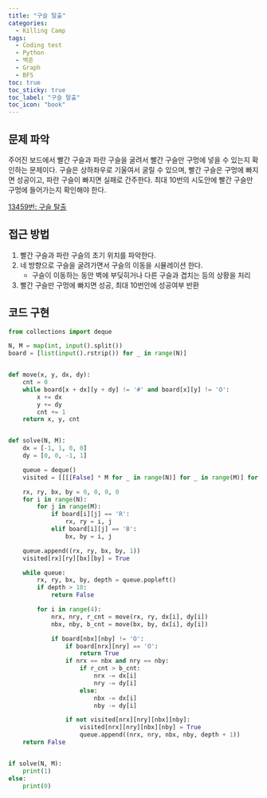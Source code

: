 ```yaml
---
title: "구슬 탈출"
categories:
  - Killing Camp
tags:
  - Coding test
  - Python
  - 백준
  - Graph
  - BFS
toc: true
toc_sticky: true
toc_label: "구슬 탈출"
toc_icon: "book"
---
```

## 문제 파악
주어진 보드에서 빨간 구슬과 파란 구슬을 굴려서 빨간 구슬만 구멍에 넣을 수 있는지 확인하는 문제이다. 구슬은 상하좌우로 기울여서 굴릴 수 있으며, 빨간 구슬은 구멍에 빠지면 성공이고, 파란 구슬이 빠지면 실패로 간주한다. 최대 10번의 시도안에 빨간 구슬만 구멍에 들어가는지 확인해야 한다.

[13459번: 구슬 탈출](https://www.acmicpc.net/problem/13459)

## 접근 방법

1. 빨간 구슬과 파란 구슬의 초기 위치를 파악한다.
2. 네 방향으로 구슬을 굴려가면서 구슬의 이동을 시뮬레이션 한다.
    - 구슬이 이동하는 동안 벽에 부딪히거나 다른 구슬과 겹치는 등의 상황을 처리
3. 빨간 구슬만 구멍에 빠지면 성공, 최대 10번안에 성공여부 반환

## 코드 구현
```python
from collections import deque

N, M = map(int, input().split())
board = [list(input().rstrip()) for _ in range(N)]


def move(x, y, dx, dy):
    cnt = 0
    while board[x + dx][y + dy] != '#' and board[x][y] != 'O':
        x += dx
        y += dy
        cnt += 1
    return x, y, cnt


def solve(N, M):
    dx = [-1, 1, 0, 0]
    dy = [0, 0, -1, 1]

    queue = deque()
    visited = [[[[False] * M for _ in range(N)] for _ in range(M)] for _ in range(N)]

    rx, ry, bx, by = 0, 0, 0, 0
    for i in range(N):
        for j in range(M):
            if board[i][j] == 'R':
                rx, ry = i, j
            elif board[i][j] == 'B':
                bx, by = i, j

    queue.append((rx, ry, bx, by, 1))
    visited[rx][ry][bx][by] = True

    while queue:
        rx, ry, bx, by, depth = queue.popleft()
        if depth > 10:
            return False

        for i in range(4):
            nrx, nry, r_cnt = move(rx, ry, dx[i], dy[i])
            nbx, nby, b_cnt = move(bx, by, dx[i], dy[i])

            if board[nbx][nby] != 'O':
                if board[nrx][nry] == 'O':
                    return True
                if nrx == nbx and nry == nby:
                    if r_cnt > b_cnt:
                        nrx -= dx[i]
                        nry -= dy[i]
                    else:
                        nbx -= dx[i]
                        nby -= dy[i]

                if not visited[nrx][nry][nbx][nby]:
                    visited[nrx][nry][nbx][nby] = True
                    queue.append((nrx, nry, nbx, nby, depth + 1))
    return False


if solve(N, M):
    print(1)
else:
    print(0)
```
